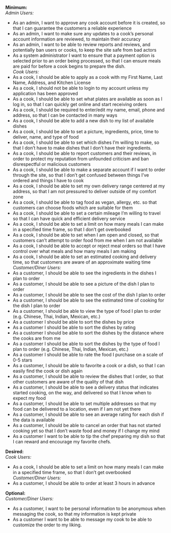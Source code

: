 **Minimum:** <br/>
*Admin Users:* <br/>
- As an admin, I want to approve any cook account before it is created, so that I can guarantee the customers a reliable experience <br/>
- As an admin, I want to make sure any updates to a cook’s personal account information are reviewed, to maintain their accuracy <br/>
- As an admin, I want to be able to review reports and reviews, and potentially ban users or cooks, to keep the site safe from bad actors <br/>
- As a system administrator I want to ensure that a payment option is selected prior to an order being processed, so that I can ensure meals are paid for before a cook begins to prepare the dish. <br/>
*Cook Users:* <br/>
- As a cook, I should be able to apply as a cook with my First Name, Last Name, Address, and Kitchen License <br/>
- As a cook, I should not be able to login to my account unless my application has been approved <br/>
- As a cook, I should be able to set what plates are available as soon as I log in, so that I can quickly get online and start receiving orders <br/>
- As a cook, I should be required to enter/edit my name, email, phone and address, so that I can be contacted in many ways <br/>
- As a cook, I should be able to add a new dish to my list of available dishes <br/>
- As a cook, I should be able to set a picture, ingredients, price, time to deliver, name, and type of food <br/>
- As a cook, I should be able to set which dishes I’m willing to make, so that I don’t have to make dishes that I don’t have their ingredients. <br/>
- As a cook, I should be able to report customers and their reviews, in order to protect my reputation from unfounded criticism and ban disrespectful or malicious customers <br/>
- As a cook, I should be able to make a separate account if I want to order through the site, so that I don’t get confused between things I’ve ordered and things I have to cook <br/>
- As a cook, I should be able to set my own delivery range centered at my address, so that I am not pressured to deliver outside of my comfort zone <br/>
- As a cook, I should be able to tag food as vegan, allergy, etc. so that customers can choose foods which are suitable for them <br/>
- As a cook, I should be able to set a certain mileage I’m willing to travel so that I can have quick and efficient delivery service <br/>
- As a cook, I should be able to set a limit on how many meals I can make in a specified time frame, so that I don’t get overbooked <br/>
- As a cook, I should be able to set when I am open and closed, so that customers can’t attempt to order food from me when I am not available <br/>
- As a cook, I should be able to accept or reject meal orders so that I have control over what meals and how many meals I am making <br/>
- As a cook, I should be able to set an estimated cooking and delivery time, so that customers are aware of an approximate waiting time <br/>
*Customer/Diner Users:* <br/>
- As a customer, I should be able to see the ingredients in the dishes I plan to order <br/>
- As a customer, I should be able to see a picture of the dish I plan to order <br/>
- As a customer, I should be able to see the cost of the dish I plan to order <br/>
- As a customer, I should be able to see the estimated time of cooking for the dish I plan to order <br/>
- As a customer, I should be able to view the type of food I plan to order (e.g. Chinese, Thai, Indian, Mexican, etc.) <br/>
- As a customer I should be able to sort the dishes by price <br/>
- As a customer I should be able to sort the dishes by rating <br/>
- As a customer I should be able to sort the dishes by the distance where the cooks are from me <br/>
- As a customer I should be able to sort the dishes by the type of food I plan to order (e.g. Chinese, Thai, Indian, Mexican, etc.) <br/>
- As a customer I should be able to rate the food I purchase on a scale of 0-5 stars <br/>
- As a customer, I should be able to favorite a cook or a dish, so that I can easily find the cook or dish again <br/>
- As a customer, I should be able to review the dishes that I order, so that other customers are aware of the quality of that dish <br/>
- As a customer, I should be able to see a delivery status that indicates started cooking, on the way, and delivered so that I know when to expect my food
- As a customer, I should be able to set multiple addresses so that my food can be delivered to a location, even if I am not yet there
- As a customer, I should be able to see an average rating for each dish if the data is available
- As a customer, I should be able to cancel an order that has not started cooking yet so that I don’t waste food and money if I change my mind
- As a customer I want to be able to tip the chef preparing my dish so that I can reward and encourage my favorite chefs. <br/>

**Desired:** <br/>
*Cook Users:* <br/>
- As a cook, I should be able to set a limit on how many meals I can make in a specified time frame, so that I don’t get overbooked <br/>
*Customer/Diner Users:* <br/>
- As a customer, I should be able to order at least 3 hours in advance <br/>

**Optional:** <br/>
*Customer/Diner Users:* <br/>
- As a customer, I want to be personal information to be anonymous when messaging the cook, so that my information is kept private <br/>
- As a customer I want to be able to message my cook to be able to customize the order to my liking. <br/>

